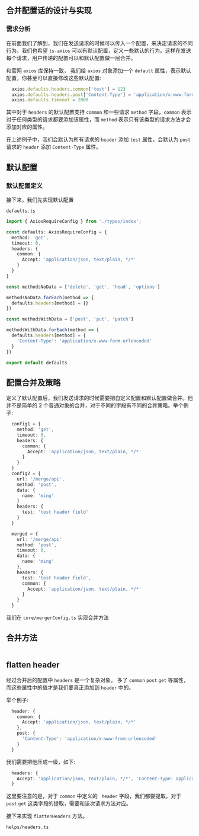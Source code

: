 ## 合并配置话的设计与实现

### 需求分析

在前面我们了解到，我们在发送请求的时候可以传入一个配置，来决定请求的不同行为。我们也希望 `ts-axios` 可以有默认配置，定义一些默认的行为。这样在发送每个请求，用户传递的配置可以和默认配置做一层合并。

和官网 `axios` 库保持一致， 我们给 `axios` 对象添加一个 `default` 属性，表示默认配置，你甚至可以直接修改这些默认配置:

```ts
  axios.defaults.headers.common['test'] = 123
  axios.defaults.headers.post['Content-Type'] = 'application/x-www-form-urlencoded'
  axios.defaults.timeout = 2000
```
其中对于 `headers` 的默认配置支持 `common` 和一些请求 `method` 字段，`common` 表示对于任何类型的请求都要添加该属性，而 `method` 表示只有该类型的请求方法才会添加对应的属性。

在上述例子中，我们会默认为所有请求的 `header` 添加 `test` 属性，会默认为 `post` 请求的 `header`  添加 `Content-Type` 属性。

## 默认配置

### 默认配置定义

接下来，我们先实现默认配置

`defaults.ts`

```ts
import { AxiosRequireConfig } from './types/index';

const defaults: AxiosRequireConfig = {
  method: 'get',
  timeout: 0,
  headers: {
    common: {
      Accept: 'application/json, text/plain, */*'
    }
  }
}

const methodsNoData = ['delete', 'get', 'head', 'options']

methodsNoData.forEach(method => {
  defaults.headers[method] = {}
})

const methodsWithData = ['post', 'put', 'patch']

methodsWithData.forEach(method => {
  defaults.headers[method] = {
    'Content-Type': 'application/x-www-form-urlencoded'
  }
})

export default defaults

```
## 配置合并及策略

定义了默认配置后，我们发送请求的时候需要把自定义配置和默认配置做合并。他并不是简单的 2 个普通对象的合并，对于不同的字段有不同的合并策略。举个例子:
```ts
  config1 = {
    method: 'get',
    timeout: 0,
    headers: {
      common: {
        Accept: 'application/json, text/plain, */*'
      }
    }
  }
  config2 = {
    url: '/merge/api',
    method: 'post',
    data: {
      name: 'ming'
    }
    headers: {
      test: 'test header field'
    }
  }

  merged = {
    url: '/merge/api'
    method: 'post',
    timeout: 0,
    data: {
      name: 'ming'
    },
    headers: {
      test: 'test header field',
      common: {
        Accept: 'application/json, text/plain, */*'
      }
    }
  }
```
我们在 `core/mergerConfig.ts` 实现合并方法

## 合并方法
```ts
```
## flatten header

经过合并后的配置中 `headers` 是一个复杂对象， 多了 `common` `post` `get` 等属性，而这些属性中的值才是我们要真正添加到 `header` 中的。

举个例子:
```ts
  header: {
    common: {
      Accept: 'application/json, text/plain, */*'
    },
    post: {
      'Content-Type': 'application/x-www-from-urlencoded'
    }
  }
```
我们需要把他压成一级，如下:

```ts
  headers: {
    Accept: 'application/json, text/plain, */*', 'Content-Type: application/x-www-from-urlencoded'
  }
```
这里要注意的是，对于 `common` 中定义的 ` header` 字段，我们都要提取，对于 `post` `get` 这类字段的提取，需要和该次请求方法对应。

接下来实现 `flattenHeaders` 方法。

`helps/headers.ts`

```ts

```